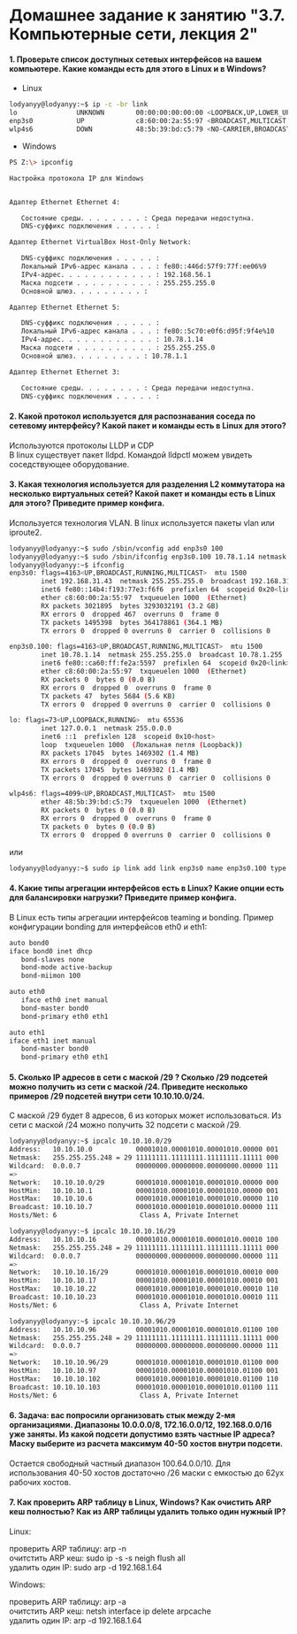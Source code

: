 # Домашнее задание к занятию "3.7. Компьютерные сети, лекция 2"

#### 1. Проверьте список доступных сетевых интерфейсов на вашем компьютере. Какие команды есть для этого в Linux и в Windows?  
- Linux  
```bash
lodyanyy@lodyanyy:~$ ip -c -br link
lo               UNKNOWN        00:00:00:00:00:00 <LOOPBACK,UP,LOWER_UP> 
enp3s0           UP             c8:60:00:2a:55:97 <BROADCAST,MULTICAST,UP,LOWER_UP> 
wlp4s6           DOWN           48:5b:39:bd:c5:79 <NO-CARRIER,BROADCAST,MULTICAST,UP> 
```  

- Windows  
```bash
PS Z:\> ipconfig

Настройка протокола IP для Windows


Адаптер Ethernet Ethernet 4:

   Состояние среды. . . . . . . . : Среда передачи недоступна.
   DNS-суффикс подключения . . . . . :

Адаптер Ethernet VirtualBox Host-Only Network:

   DNS-суффикс подключения . . . . . :
   Локальный IPv6-адрес канала . . . : fe80::446d:57f9:77f:ee06%9
   IPv4-адрес. . . . . . . . . . . . : 192.168.56.1
   Маска подсети . . . . . . . . . . : 255.255.255.0
   Основной шлюз. . . . . . . . . :

Адаптер Ethernet Ethernet 5:

   DNS-суффикс подключения . . . . . :
   Локальный IPv6-адрес канала . . . : fe80::5c70:e0f6:d95f:9f4e%10
   IPv4-адрес. . . . . . . . . . . . : 10.78.1.14
   Маска подсети . . . . . . . . . . : 255.255.255.0
   Основной шлюз. . . . . . . . . : 10.78.1.1

Адаптер Ethernet Ethernet 3:

   Состояние среды. . . . . . . . : Среда передачи недоступна.
   DNS-суффикс подключения . . . . . :
```

#### 2. Какой протокол используется для распознавания соседа по сетевому интерфейсу? Какой пакет и команды есть в Linux для этого?  

Используются протоколы LLDP и CDP  
В linux существует пакет lldpd. Командой lldpctl можем увидеть соседствующее оборудование.

#### 3. Какая технология используется для разделения L2 коммутатора на несколько виртуальных сетей? Какой пакет и команды есть в Linux для этого? Приведите пример конфига.  

Используется технология VLAN. В linux используется пакеты vlan или iproute2.  
```bash
lodyanyy@lodyanyy:~$ sudo /sbin/vconfig add enp3s0 100  
lodyanyy@lodyanyy:~$ sudo /sbin/ifconfig enp3s0.100 10.78.1.14 netmask 255.255.255.0 up  
lodyanyy@lodyanyy:~$ ifconfig
enp3s0: flags=4163<UP,BROADCAST,RUNNING,MULTICAST>  mtu 1500
        inet 192.168.31.43  netmask 255.255.255.0  broadcast 192.168.31.255
        inet6 fe80::14b4:f193:77e3:f6f6  prefixlen 64  scopeid 0x20<link>
        ether c8:60:00:2a:55:97  txqueuelen 1000  (Ethernet)
        RX packets 3021895  bytes 3293032191 (3.2 GB)
        RX errors 0  dropped 467  overruns 0  frame 0
        TX packets 1495398  bytes 364178861 (364.1 MB)
        TX errors 0  dropped 0 overruns 0  carrier 0  collisions 0

enp3s0.100: flags=4163<UP,BROADCAST,RUNNING,MULTICAST>  mtu 1500
        inet 10.78.1.14  netmask 255.255.255.0  broadcast 10.78.1.255
        inet6 fe80::ca60:ff:fe2a:5597  prefixlen 64  scopeid 0x20<link>
        ether c8:60:00:2a:55:97  txqueuelen 1000  (Ethernet)
        RX packets 0  bytes 0 (0.0 B)
        RX errors 0  dropped 0  overruns 0  frame 0
        TX packets 47  bytes 5684 (5.6 KB)
        TX errors 0  dropped 0 overruns 0  carrier 0  collisions 0

lo: flags=73<UP,LOOPBACK,RUNNING>  mtu 65536
        inet 127.0.0.1  netmask 255.0.0.0
        inet6 ::1  prefixlen 128  scopeid 0x10<host>
        loop  txqueuelen 1000  (Локальная петля (Loopback))
        RX packets 17045  bytes 1469302 (1.4 MB)
        RX errors 0  dropped 0  overruns 0  frame 0
        TX packets 17045  bytes 1469302 (1.4 MB)
        TX errors 0  dropped 0 overruns 0  carrier 0  collisions 0

wlp4s6: flags=4099<UP,BROADCAST,MULTICAST>  mtu 1500
        ether 48:5b:39:bd:c5:79  txqueuelen 1000  (Ethernet)
        RX packets 0  bytes 0 (0.0 B)
        RX errors 0  dropped 0  overruns 0  frame 0
        TX packets 0  bytes 0 (0.0 B)
        TX errors 0  dropped 0 overruns 0  carrier 0  collisions 0
```
или  
```bash
lodyanyy@lodyanyy:~$ sudo ip link add link enp3s0 name enp3s0.100 type vlan id 100  
```

#### 4. Какие типы агрегации интерфейсов есть в Linux? Какие опции есть для балансировки нагрузки? Приведите пример конфига.  

В Linux есть типы агрегации интерфейсов teaming и bonding. Пример конфигурации bonding для интерфейсов eth0 и eth1:  
```bash
auto bond0
iface bond0 inet dhcp
   bond-slaves none
   bond-mode active-backup
   bond-miimon 100

auto eth0
   iface eth0 inet manual
   bond-master bond0
   bond-primary eth0 eth1

auto eth1
iface eth1 inet manual
   bond-master bond0
   bond-primary eth0 eth1
```

#### 5. Сколько IP адресов в сети с маской /29 ? Сколько /29 подсетей можно получить из сети с маской /24. Приведите несколько примеров /29 подсетей внутри сети 10.10.10.0/24.  

С маской /29 будет 8 адресов, 6 из которых может использоваться. Из сети с маской /24 можно получить 32 подсети с маской /29.
```bash
lodyanyy@lodyanyy:~$ ipcalc 10.10.10.0/29
Address:   10.10.10.0           00001010.00001010.00001010.00000 001
Netmask:   255.255.255.248 = 29 11111111.11111111.11111111.11111 000
Wildcard:  0.0.0.7              00000000.00000000.00000000.00000 111
=>
Network:   10.10.10.0/29        00001010.00001010.00001010.00000 000
HostMin:   10.10.10.1           00001010.00001010.00001010.00000 001
HostMax:   10.10.10.6           00001010.00001010.00001010.00000 110
Broadcast: 10.10.10.7           00001010.00001010.00001010.00000 111
Hosts/Net: 6                     Class A, Private Internet

lodyanyy@lodyanyy:~$ ipcalc 10.10.10.16/29
Address:   10.10.10.16          00001010.00001010.00001010.00010 100
Netmask:   255.255.255.248 = 29 11111111.11111111.11111111.11111 000
Wildcard:  0.0.0.7              00000000.00000000.00000000.00000 111
=>
Network:   10.10.10.16/29       00001010.00001010.00001010.00010 000
HostMin:   10.10.10.17          00001010.00001010.00001010.00010 001
HostMax:   10.10.10.22          00001010.00001010.00001010.00010 110
Broadcast: 10.10.10.23          00001010.00001010.00001010.00010 111
Hosts/Net: 6                     Class A, Private Internet

lodyanyy@lodyanyy:~$ ipcalc 10.10.10.96/29
Address:   10.10.10.96          00001010.00001010.00001010.01100 100
Netmask:   255.255.255.248 = 29 11111111.11111111.11111111.11111 000
Wildcard:  0.0.0.7              00000000.00000000.00000000.00000 111
=>
Network:   10.10.10.96/29       00001010.00001010.00001010.01100 000
HostMin:   10.10.10.97          00001010.00001010.00001010.01100 001
HostMax:   10.10.10.102         00001010.00001010.00001010.01100 110
Broadcast: 10.10.10.103         00001010.00001010.00001010.01100 111
Hosts/Net: 6                     Class A, Private Internet
```

#### 6. Задача: вас попросили организовать стык между 2-мя организациями. Диапазоны 10.0.0.0/8, 172.16.0.0/12, 192.168.0.0/16 уже заняты. Из какой подсети допустимо взять частные IP адреса? Маску выберите из расчета максимум 40-50 хостов внутри подсети.  

Остается свободный частный диапазон 100.64.0.0/10. Для использования 40-50 хостов достаточно /26 маски с емкостью до 62ух рабочих хостов.

#### 7. Как проверить ARP таблицу в Linux, Windows? Как очистить ARP кеш полностью? Как из ARP таблицы удалить только один нужный IP?  

Linux:  

проверить ARP таблицу: arp -n  
очитстить ARP кеш: sudo ip -s -s neigh flush all  
удалить один IP: sudo arp -d 192.168.1.64  

Windows:  

проверить ARP таблицу: arp -a  
очитстить ARP кеш: netsh interface ip delete arpcache  
удалить один IP: arp -d 192.168.1.64  

